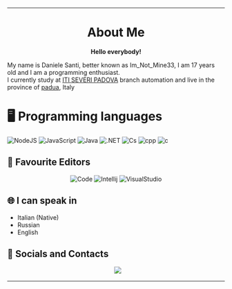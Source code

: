 ***

<h1 align="center">About Me</h1>
<p>
<p align="center">
    <strong>Hello everybody!</strong>
</p>
My name is Daniele Santi, better known as Im_Not_Mine33, I am 17 years old and I am a programming enthusiast.
<br> I currently study at <a href="https://www.itiseveripadova.edu.it">ITI SEVERI PADOVA</a> branch automation and live in the province of <a href="https://www.google.com/maps/place/Province+of+Padua/@45.3914096,11.5176051,10z/data=!3m1!4b1!4m5!3m4!1s0x477ed919c13011c7:0x307098715907f20!8m2!3d45.3661864!4d11.8209139">padua</a>, Italy </p>
<h1>🖥 Programming languages</h1>
<p>
    <img alt="NodeJS" src="https://img.shields.io/badge/node.js-000000.svg?&style=for-the-badge&logo=node.js&logoColor=white" />
    <img alt="JavaScript" src="https://img.shields.io/badge/javascript-000000.svg?&style=for-the-badge&logo=javascript&logoColor=%23F7DF1E" />
    <img alt="Java" src="https://img.shields.io/badge/java-000000.svg?&style=for-the-badge&logo=javajre&logoColor=white" />
    <img alt=".NET" src="https://img.shields.io/badge/.NET-000000?style=for-the-badge&logo=.net&logoColor=white" />
    <img alt="Cs" src="https://img.shields.io/badge/c%23-000000.svg?style=for-the-badge&logo=c-sharp&logoColor=white" />
    <img alt="cpp" src="https://img.shields.io/badge/c++-000000?style=for-the-badge&logo=cplusplus&logoColor=white" />
    <img alt="c" src="https://img.shields.io/badge/c-000000?style=for-the-badge&logo=c&logoColor=white" />
</p>
<h2>📝 Favourite Editors</h2>
<p align="center">
    <img alt="Code" src="https://img.shields.io/badge/Code-000000.svg?style=for-the-badge&logo=visualstudiocode&logoColor=white" />
    <img alt="Intellij" src="https://img.shields.io/badge/intelliJidea-000000.svg?style=for-the-badge&logo=intellij-idea&logoColor=white" />
    <img alt="VisualStudio" src="https://img.shields.io/badge/VisualStudio-000000.svg?style=for-the-badge&logo=visualstudio&logoColor=white" />
</p>
<h2>🌐 I can speak in</h2>
<p>
<ul>
    <li> Italian (Native) </li>
    <li> Russian </li>
    <li> English </li>
</ul>
</p>
<h2>📱 Socials and Contacts</h2>
<p align="center">
    </a>
    &nbsp;
    <a href="mailto:daniele@imnotmine.it" target="_blank">
    <img src="https://img.shields.io/badge/daniele@imnotmine.it-eMail-000000.svg?style=for-the-badge">
    </a>
</p>

***
